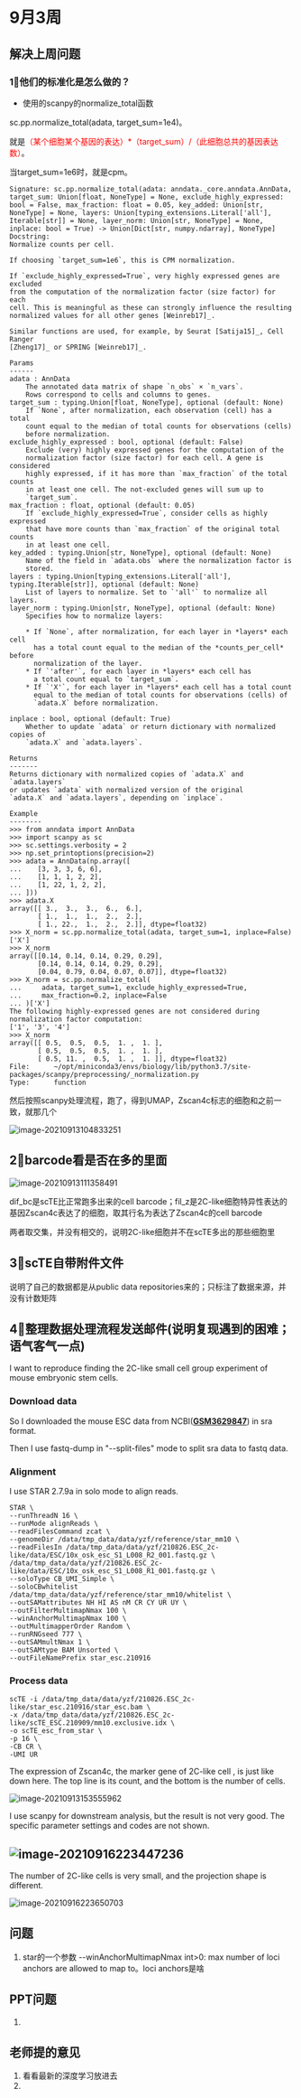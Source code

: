 # 9月3周

## 解决上周问题

### 1⃣️他们的标准化是怎么做的？

* 使用的scanpy的normalize_total函数

sc.pp.normalize_total(adata, target_sum=1e4)。

就是<font color='red'>（某个细胞某个基因的表达）*（target_sum）/（此细胞总共的基因表达数）</font>。

当target_sum=1e6时，就是cpm。

```
Signature: sc.pp.normalize_total(adata: anndata._core.anndata.AnnData, target_sum: Union[float, NoneType] = None, exclude_highly_expressed: bool = False, max_fraction: float = 0.05, key_added: Union[str, NoneType] = None, layers: Union[typing_extensions.Literal['all'], Iterable[str]] = None, layer_norm: Union[str, NoneType] = None, inplace: bool = True) -> Union[Dict[str, numpy.ndarray], NoneType]
Docstring:
Normalize counts per cell.

If choosing `target_sum=1e6`, this is CPM normalization.

If `exclude_highly_expressed=True`, very highly expressed genes are excluded
from the computation of the normalization factor (size factor) for each
cell. This is meaningful as these can strongly influence the resulting
normalized values for all other genes [Weinreb17]_.

Similar functions are used, for example, by Seurat [Satija15]_, Cell Ranger
[Zheng17]_ or SPRING [Weinreb17]_.

Params
------
adata : AnnData
    The annotated data matrix of shape `n_obs` × `n_vars`.
    Rows correspond to cells and columns to genes.
target_sum : typing.Union[float, NoneType], optional (default: None)
    If `None`, after normalization, each observation (cell) has a total
    count equal to the median of total counts for observations (cells)
    before normalization.
exclude_highly_expressed : bool, optional (default: False)
    Exclude (very) highly expressed genes for the computation of the
    normalization factor (size factor) for each cell. A gene is considered
    highly expressed, if it has more than `max_fraction` of the total counts
    in at least one cell. The not-excluded genes will sum up to
    `target_sum`.
max_fraction : float, optional (default: 0.05)
    If `exclude_highly_expressed=True`, consider cells as highly expressed
    that have more counts than `max_fraction` of the original total counts
    in at least one cell.
key_added : typing.Union[str, NoneType], optional (default: None)
    Name of the field in `adata.obs` where the normalization factor is
    stored.
layers : typing.Union[typing_extensions.Literal['all'], typing.Iterable[str]], optional (default: None)
    List of layers to normalize. Set to `'all'` to normalize all layers.
layer_norm : typing.Union[str, NoneType], optional (default: None)
    Specifies how to normalize layers:

    * If `None`, after normalization, for each layer in *layers* each cell
      has a total count equal to the median of the *counts_per_cell* before
      normalization of the layer.
    * If `'after'`, for each layer in *layers* each cell has
      a total count equal to `target_sum`.
    * If `'X'`, for each layer in *layers* each cell has a total count
      equal to the median of total counts for observations (cells) of
      `adata.X` before normalization.

inplace : bool, optional (default: True)
    Whether to update `adata` or return dictionary with normalized copies of
    `adata.X` and `adata.layers`.

Returns
-------
Returns dictionary with normalized copies of `adata.X` and `adata.layers`
or updates `adata` with normalized version of the original
`adata.X` and `adata.layers`, depending on `inplace`.

Example
--------
>>> from anndata import AnnData
>>> import scanpy as sc
>>> sc.settings.verbosity = 2
>>> np.set_printoptions(precision=2)
>>> adata = AnnData(np.array([
...    [3, 3, 3, 6, 6],
...    [1, 1, 1, 2, 2],
...    [1, 22, 1, 2, 2],
... ]))
>>> adata.X
array([[ 3.,  3.,  3.,  6.,  6.],
       [ 1.,  1.,  1.,  2.,  2.],
       [ 1., 22.,  1.,  2.,  2.]], dtype=float32)
>>> X_norm = sc.pp.normalize_total(adata, target_sum=1, inplace=False)['X']
>>> X_norm
array([[0.14, 0.14, 0.14, 0.29, 0.29],
       [0.14, 0.14, 0.14, 0.29, 0.29],
       [0.04, 0.79, 0.04, 0.07, 0.07]], dtype=float32)
>>> X_norm = sc.pp.normalize_total(
...     adata, target_sum=1, exclude_highly_expressed=True,
...     max_fraction=0.2, inplace=False
... )['X']
The following highly-expressed genes are not considered during normalization factor computation:
['1', '3', '4']
>>> X_norm
array([[ 0.5,  0.5,  0.5,  1. ,  1. ],
       [ 0.5,  0.5,  0.5,  1. ,  1. ],
       [ 0.5, 11. ,  0.5,  1. ,  1. ]], dtype=float32)
File:      ~/opt/miniconda3/envs/biology/lib/python3.7/site-packages/scanpy/preprocessing/_normalization.py
Type:      function
```

然后按照scanpy处理流程，跑了，得到UMAP，Zscan4c标志的细胞和之前一致，就那几个

![image-20210913104833251](https://tva1.sinaimg.cn/large/008i3skNly1guet4uhrndj61fg0p644b02.jpg)

## 2⃣️barcode看是否在多的里面

![image-20210913111358491](https://tva1.sinaimg.cn/large/008i3skNly1guetvarlh2j60gi024t8t02.jpg)

dif_bc是scTE比正常跑多出来的cell barcode；fil_z是2C-like细胞特异性表达的基因Zscan4c表达了的细胞，取其行名为表达了Zscan4c的cell barcode

两者取交集，并没有相交的，说明2C-like细胞并不在scTE多出的那些细胞里

## 3⃣️scTE自带附件文件

说明了自己的数据都是从public data repositories来的；只标注了数据来源，并没有计数矩阵

## 4⃣️整理数据处理流程发送邮件(说明复现遇到的困难；语气客气一点)

I want to reproduce finding the 2C-like small cell group experiment of mouse embryonic stem cells. 

### Download data

So I downloaded the mouse ESC data from NCBI(**[GSM3629847](https://www.ncbi.nlm.nih.gov/geo/query/acc.cgi?acc=GSM3629847)**) in sra format. 

Then I use fastq-dump in "--split-files" mode to split sra data to fastq data.

### Alignment

I use STAR 2.7.9a in solo mode to align reads.

```
STAR \
--runThreadN 16 \
--runMode alignReads \
--readFilesCommand zcat \
--genomeDir /data/tmp_data/data/yzf/reference/star_mm10 \
--readFilesIn /data/tmp_data/data/yzf/210826.ESC_2c-like/data/ESC/10x_osk_esc_S1_L008_R2_001.fastq.gz \
/data/tmp_data/data/yzf/210826.ESC_2c-like/data/ESC/10x_osk_esc_S1_L008_R1_001.fastq.gz \
--soloType CB_UMI_Simple \
--soloCBwhitelist /data/tmp_data/data/yzf/reference/star_mm10/whitelist \
--outSAMattributes NH HI AS nM CR CY UR UY \
--outFilterMultimapNmax 100 \
--winAnchorMultimapNmax 100 \
--outMultimapperOrder Random \
--runRNGseed 777 \
--outSAMmultNmax 1 \
--outSAMtype BAM Unsorted \
--outFileNamePrefix star_esc.210916
```

### Process data

```
scTE -i /data/tmp_data/data/yzf/210826.ESC_2c-like/star_esc.210916/star_esc.bam \
-x /data/tmp_data/data/yzf/210826.ESC_2c-like/scTE_ESC.210909/mm10.exclusive.idx \
-o scTE_esc_from_star \
-p 16 \
-CB CR \
-UMI UR
```

The expression of Zscan4c, the marker gene of 2C-like cell , is just like down here. The top line is its count, and the bottom is the number of cells.

![image-20210913153555962](https://tva1.sinaimg.cn/large/008i3skNly1guf1fuu1iij60m00483yp02.jpg)

I use scanpy for downstream analysis, but the result is not very good. The specific parameter settings and codes are not shown.

## ![image-20210916223447236](https://tva1.sinaimg.cn/large/008i3skNly1guiuemzfsrj60om0q6tar02.jpg)

The number of 2C-like cells is very small, and the projection shape is different.

![image-20210916223650703](https://tva1.sinaimg.cn/large/008i3skNly1guiugqhwokj30y00gyq5n.jpg)

## 问题

1. star的一个参数 --winAnchorMultimapNmax  int>0: max number of loci anchors are allowed to map to。loci anchors是啥

## PPT问题

1. 

## 老师提的意见

1. 看看最新的深度学习放进去
2. 
